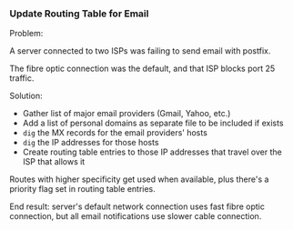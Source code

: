 ### Update Routing Table for Email

Problem:

A server connected to two ISPs was failing to send email with postfix.

The fibre optic connection was the default, and that ISP blocks port 25 traffic.


Solution:

* Gather list of major email providers (Gmail, Yahoo, etc.)
* Add a list of personal domains as separate file to be included if exists
* `dig` the MX records for the email providers' hosts
* `dig` the IP addresses for those hosts
* Create routing table entries to those IP addresses that travel over the
	ISP that allows it

Routes with higher specificity get used when available, plus there's a priority
flag set in routing table entries.


End result: server's default network connection uses fast fibre optic
connection, but all email notifications use slower cable connection.

